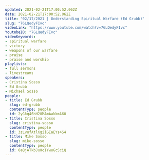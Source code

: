 ```yaml
---
updated: 2021-02-21T17:00:52.062Z
date: 2021-02-21T17:00:52.062Z
title: "02/17/2021 | Understanding Spiritual Warfare (Ed Grubb)"
slug: "7GLQedyFIvc"
videoLink: "https://www.youtube.com/watch?v=7GLQedyFIvc"
YoutubeID: "7GLQedyFIvc"
videoKeywords:
- spiritual warfare
- victory
- weapons of our warfare
- praise
- praise and worship
playlists:
- full sermons
- livestreams
speakers:
- Cristina Sosso
- Ed Grubb
- Michael Sosso
people:
- title: Ed Grubb
  slug: ed-grubb
  contentType: people
  id: 2yGkq46hH20MAmAakkmA60
- title: Cristina Sosso
  slug: cristina-sosso
  contentType: people
  id: 3zLvufAtlKgiiGIaEYs4S4
- title: Mike Sosso
  slug: mike-sosso
  contentType: people
  id: 6aQjATkbJuOcIYwuGcSciQ
---
```

